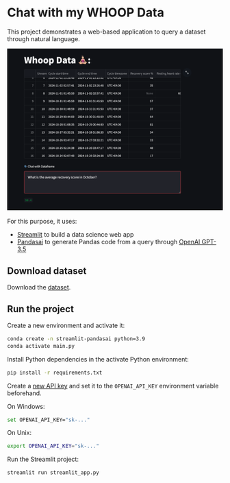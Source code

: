 # Chat with my WHOOP Data 

This project demonstrates a web-based application to query a dataset through natural language.

![](./Whoop_Pic.png)

For this purpose, it uses:

- [Streamlit](https://streamlit.io/) to build a data science web app
- [Pandasai](https://pandas-ai.com/) to generate Pandas code from a query through [OpenAI GPT-3.5](https://platform.openai.com/docs/api-reference)

## Download dataset

Download the [dataset](https://github.com/AhmedShehata2002/Personal_Projects/edit/main/personal_projects/Streamlit/Oura_Tracker/Oura.csv).

## Run the project

Create a new environment and activate it:

```sh
conda create -n streamlit-pandasai python=3.9
conda activate main.py
```

Install Python dependencies in the activate Python environment:

```sh
pip install -r requirements.txt
```

Create a [new API key](https://platform.openai.com/account/api-keys) and set it to the `OPENAI_API_KEY` environment variable beforehand.

On Windows:

```bash
set OPENAI_API_KEY="sk-..."
```

On Unix:

```sh
export OPENAI_API_KEY="sk-..."
```

Run the Streamlit project:

```sh
streamlit run streamlit_app.py
```
